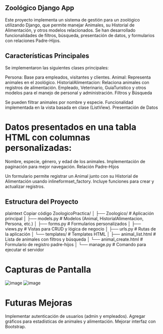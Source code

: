 ## Zoológico Django App 
Este proyecto implementa un sistema de gestión para un zoológico utilizando Django, que permite manejar Animales, su Historial de Alimentación, y otros modelos relacionados.
Se han desarrollado funcionalidades de filtros, búsqueda, presentación de datos, y formularios con relaciones Padre-Hijos.

## Características Principales
Se implementaron las siguientes clases principales:

Persona: Base para empleados, visitantes y clientes.
Animal: Representa animales en el zoológico.
HistorialAlimentacion: Relaciona animales con registros de alimentación.
Empleado, Veterinario, GuiaTuristico y otros modelos para el manejo de personal y administración.
Filtros y Búsqueda

Se pueden filtrar animales por nombre y especie.
Funcionalidad implementada en la vista basada en clase (ListView).
Presentación de Datos

# Datos presentados en una tabla HTML con columnas personalizadas:
Nombre, especie, género, y edad de los animales.
Implementación de paginación para mejor navegación.
Relación Padre-Hijos

Un formulario permite registrar un Animal junto con su Historial de Alimentación usando inlineformset_factory.
Incluye funciones para crear y actualizar registros.

##  Estructura del Proyecto
plaintext
Copiar código
ZoologicoPractica/
│
├── Zoologico/                 # Aplicación principal
│   ├── models.py              # Modelos (Animal, HistorialAlimentacion, Persona, etc.)
│   ├── forms.py               # Formularios personalizados
│   ├── views.py               # Vistas para CRUD y lógica de negocio
│   ├── urls.py                # Rutas de la aplicación
│   └── templates/             # Templates HTML
│       ├── animal_list.html   # Lista de animales con filtros y búsqueda
│       └── animal_create.html # Formulario de registro padre-hijos
│
└── manage.py                 # Comando para ejecutar el servidor

# Capturas de Pantalla

![image](https://github.com/user-attachments/assets/d1583144-2da4-4ec8-9e37-ffd52d4b8897)
![image](https://github.com/user-attachments/assets/cb1520d8-37bc-40f2-afd7-dc6b151a4e1c)

# Futuras Mejoras
Implementar autenticación de usuarios (admin y empleados).
Agregar gráficos para estadísticas de animales y alimentación.
Mejorar interfaz con Bootstrap.

